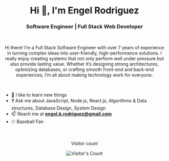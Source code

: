 <h1 align="center">Hi 👋, I'm Engel Rodriguez</h1>
<h3 align="center">Software Engineer | Full Stack Web Developer</h3>
<br >

<p align="center">
Hi there! I’m a Full Stack Software Engineer with over 7 years of experience in turning complex ideas into user-friendly, high-performance solutions. I really enjoy creating systems that not only perform well under pressure but also provide lasting value. Whether it’s designing strong architectures, optimizing databases, or crafting smooth front-end and back-end experiences, I’m all about making technology work for everyone.

</p>
<br >


- 📖 I like to learn new things
- ❓ Ask me about JavaScript, Node.js, React.js, Algorithms & Data structures, Database Design, System Design     
- 📫 Reach me at **engel.b.rodriguez@gmail.com**
- ⚾ Baseball Fan
<br >

<div align="center"> 
  <p>Visitor count</p>
  <img src="https://profile-counter.glitch.me/EngelBRod/count.svg" alt="Visitor's Count" />
</div>

